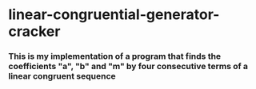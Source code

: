 # linear-congruential-generator-cracker

### This is my implementation of a program that finds the coefficients "a", "b" and "m" by four consecutive terms of a linear congruent sequence

